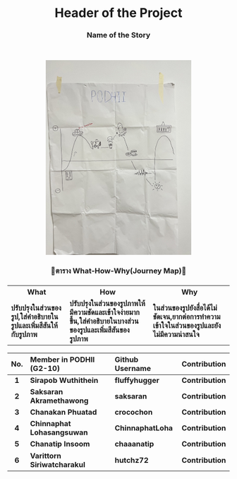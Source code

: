 <!--Header of the Project (h1)-->
<h1 align="center">Header of the Project</h1>
<!--Name of the Story (h3)-->
<h3 align="center">Name of the Story</h3><br>
<!--Questions asked during the interview-->

<!--Summary of interview as What-how-why table-->

<!--What you have inferred as Think-Feel-->

<!--Journey map from class (ratio 11/14)-->
<p align="center">
  <img src="img/Journey_map_origin.jpg" alt="Journey map from class" width="330px" height"420px">
</p>
<!--Summary/lessons learned from in class presentation and feedback (I like, I wish)-->

<!--Revised Journey map, What-how-why, and/or Think-Feel-->

<h3 align="center">💞ตาราง What-How-Why(Journey Map)💞<h3>

<table>
  <tr>
    <th>What</th>
    <th>How</th>
    <th>Why</th>
  </tr>
  <tr>
    <td>ปรับปรุงในส่วนของรูป,ใส่คำอธิบายในรูปและเพิ่มสีสันให้กับรูปภาพ</td>
    <td>ปรับปรุงในส่วนของรูปภาพให้มีความชัดและเข้าใจง่ายมากขึ้น,ใส่คำอธิบายในบางส่วนของรูปและเพิ่มสีสันของรูปภาพ</td>
    <td>ในส่วนของรูปยังสื่อได้ไม่ชัดเจน,ยากต่อการทำความเข้าใจในส่วนของรูปและยังไม่มีความน่าสนใจ</td>
  </tr>
</table>

<!--Identified insights-->

<!--PoV statement-->

<!--Each team member's contribution in this assignment-->
No. | Member in PODHII (G2-10) | Github Username | Contribution
:---:|:---|:---|:---
1 | Sirapob Wuthithein | fluffyhugger | **Contribution**
2 | Saksaran Akramethawong | saksaran | **Contribution**
3 | Chanakan Phuatad | crocochon | **Contribution**
4 | Chinnaphat Lohasangsuwan | ChinnaphatLoha | **Contribution**
5 | Chanatip Insoom | chaaanatip | **Contribution**
6 | Varittorn Siriwatcharakul | hutchz72 | **Contribution**
